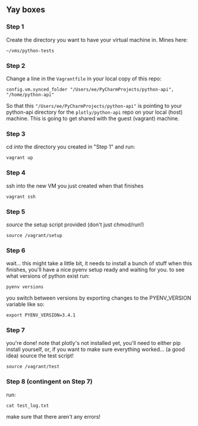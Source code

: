 ## Yay boxes

### Step 1
Create the directory you want to have your virtual machine in. Mines here:

`~/vms/python-tests`

### Step 2
Change a line in the `Vagrantfile` in your local copy of this repo:

`config.vm.synced_folder "/Users/ee/PyCharmProjects/python-api", "/home/python-api"`

So that this `"/Users/ee/PyCharmProjects/python-api"` is pointing to your python-api directory for the `plotly/python-api` repo on your local (host) machine. This is going to get shared with the guest (vagrant) machine.

### Step 3
cd *into* the directory you created in "Step 1" and run:

`vagrant up`

### Step 4
ssh into the new VM you just created when that finishes

`vagrant ssh`

### Step 5
*source* the setup script provided (don't just chmod/run!)

`source /vagrant/setup`

### Step 6
wait... this might take a little bit, it needs to install a bunch of stuff
when this finishes, you'll have a nice pyenv setup ready and waiting for you. to see what versions of python exist run:

`pyenv versions`

you switch between versions by exporting changes to the PYENV_VERSION variable like so:

`export PYENV_VERSION=3.4.1`

### Step 7
you're done! note that plotly's not installed yet, you'll need to either pip install yourself, or, if you want to make sure everything worked... (a good idea) source the test script!

`source /vagrant/test` 

### Step 8 (contingent on Step 7)
run:

`cat test_log.txt`

make sure that there aren't any errors!
